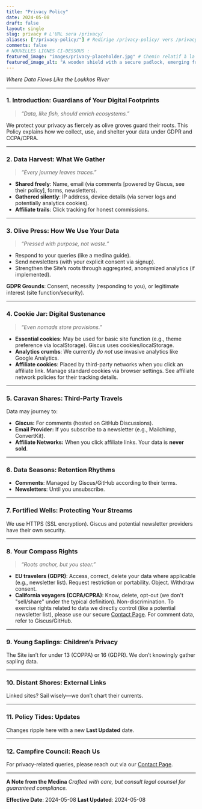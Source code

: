 ```yaml
---
title: "Privacy Policy"
date: 2024-05-08
draft: false
layout: single
slug: privacy # L'URL sera /privacy/
aliases: ["/privacy-policy/"] # Redirige /privacy-policy/ vers /privacy/
comments: false
# NOUVELLES LIGNES CI-DESSOUS :
featured_image: "images/privacy-placeholder.jpg" # Chemin relatif à la racine du bundle
featured_image_alt: "A wooden shield with a secure padlock, emerging from the roots of a sturdy tree with lush leaves, symbolizing data privacy and protection." # <<< VOTRE TEXTE ALT ICI
---
```


*Where Data Flows Like the Loukkos River*

---

### **1. Introduction: Guardians of Your Digital Footprints**
> *“Data, like fish, should enrich ecosystems.”*

We protect your privacy as fiercely as olive groves guard their roots. This Policy explains how we collect, use, and shelter your data under GDPR and CCPA/CPRA.

---

### **2. Data Harvest: What We Gather**
> *“Every journey leaves traces.”*

- **Shared freely**: Name, email (via comments [powered by Giscus, see their policy], forms, newsletters).
- **Gathered silently**: IP address, device details (via server logs and potentially analytics cookies).
- **Affiliate trails**: Click tracking for honest commissions.

---

### **3. Olive Press: How We Use Your Data**
> *“Pressed with purpose, not waste.”*

- Respond to your queries (like a medina guide).
- Send newsletters (with your explicit consent via signup).
- Strengthen the Site’s roots through aggregated, anonymized analytics (if implemented).

**GDPR Grounds**: Consent, necessity (responding to you), or legitimate interest (site function/security).

---

### **4. Cookie Jar: Digital Sustenance**
> *“Even nomads store provisions.”*

- **Essential cookies**: May be used for basic site function (e.g., theme preference via localStorage). Giscus uses cookies/localStorage.
- **Analytics crumbs**: We currently *do not* use invasive analytics like Google Analytics. <!-- Modifie si tu en utilises -->
- **Affiliate cookies**: Placed by third-party networks when you click an affiliate link.
Manage standard cookies via browser settings. See affiliate network policies for their tracking details.

---

### **5. Caravan Shares: Third-Party Travels**
Data may journey to:
- **Giscus:** For comments (hosted on GitHub Discussions).
- **Email Provider:** If you subscribe to a newsletter (e.g., Mailchimp, ConvertKit).
- **Affiliate Networks:** When you click affiliate links.
Your data is **never sold**.

---

### **6. Data Seasons: Retention Rhythms**
- **Comments**: Managed by Giscus/GitHub according to their terms.
- **Newsletters**: Until you unsubscribe.

---

### **7. Fortified Wells: Protecting Your Streams**
We use HTTPS (SSL encryption). Giscus and potential newsletter providers have their own security.

---

### **8. Your Compass Rights**
> *“Roots anchor, but you steer.”*

- **EU travelers (GDPR)**: Access, correct, delete your data where applicable (e.g., newsletter list). Request restriction or portability. Object. Withdraw consent.
- **California voyagers (CCPA/CPRA)**: Know, delete, opt-out (we don't "sell/share" under the typical definition). Non-discrimination.
To exercise rights related to data we directly control (like a potential newsletter list), please use our secure [Contact Page](/contact/). For comment data, refer to Giscus/GitHub.

---

### **9. Young Saplings: Children’s Privacy**
The Site isn’t for under 13 (COPPA) or 16 (GDPR). We don’t knowingly gather sapling data.

---

### **10. Distant Shores: External Links**
Linked sites? Sail wisely—we don’t chart their currents.

---

### **11. Policy Tides: Updates**
Changes ripple here with a new **Last Updated** date.

---

### **12. Campfire Council: Reach Us**
For privacy-related queries, please reach out via our [Contact Page](/contact/).

---

**A Note from the Medina**
*Crafted with care, but consult legal counsel for guaranteed compliance.*

**Effective Date**: 2024-05-08 <!-- <<< Date actuelle -->
**Last Updated**: 2024-05-08 <!-- <<< Date actuelle -->